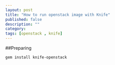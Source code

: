```yaml
---
layout: post
title: "How to run openstack image with Knife"
published: false
description: ""
category: 
tags: [openstack , knife]
---
```



##Preparing

```bash
gem install knife-openstack
```



